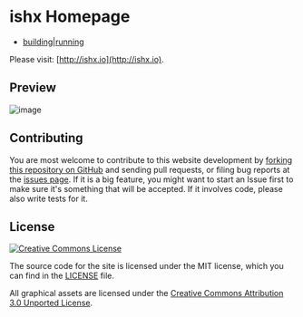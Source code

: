 # ishx Homepage

- [building](https://github.com/ishx/)|[running](https://ishx.github.io/)

Please visit: [http://ishx.io](http://ishx.io).

## Preview

<img alt="image" style="border-width:0" src="https://github.com/ishx/ishx.github.io/blob/master/res/screenshot.png" >

<!--iframe width="100%" height="100%" frameborder = '0' src="http://ishx.io"></iframe-->

## Contributing

You are most welcome to contribute to this website development by [forking this repository on GitHub](https://github.com/ishx/ishx.github.io) and sending pull requests, or filing bug reports at the 
[issues page](http://github.comishx/ishx.github.io/issues). If it is a big feature,
you might want to start an Issue first to make sure it's something that will
be accepted.  If it involves code, please also write tests for it.

## License

<a rel="license" href="http://creativecommons.org/licenses/by-nc/3.0/">
    <img alt="Creative Commons License" style="border-width:0" src="http://i.creativecommons.org/l/by-nc/3.0/88x31.png" />
</a>

The source code for the site is licensed under the MIT license, which you can find in
the [LICENSE](https://github.com/ishxiao/ishx.github.io/blob/master/LICENSE) file.

All graphical assets are licensed under the
[Creative Commons Attribution 3.0 Unported License](https://creativecommons.org/licenses/by/3.0/).